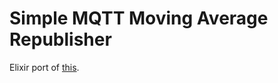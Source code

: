 # Simple MQTT Moving Average Republisher

Elixir port of [this](https://github.com/aslakjohansen/sdu-iot-mqtt-mavg).

